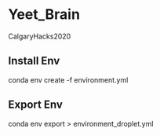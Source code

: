 # Yeet_Brain
CalgaryHacks2020

## Install Env
conda env create -f environment.yml

## Export Env
conda env export > environment_droplet.yml
